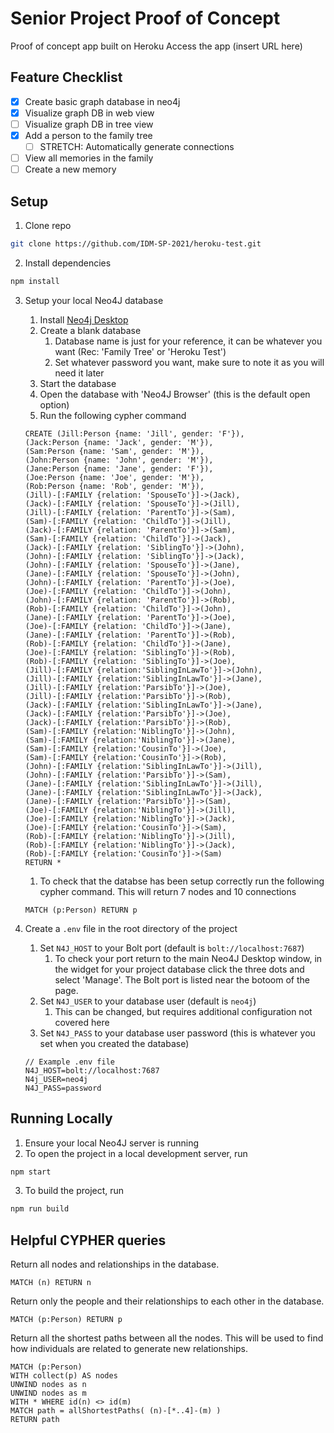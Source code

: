 # Senior Project Proof of Concept

Proof of concept app built on Heroku
Access the app (insert URL here)

## Feature Checklist

- [x] Create basic graph database in neo4j
- [x] Visualize graph DB in web view
- [ ] Visualize graph DB in tree view
- [X] Add a person to the family tree
  - [ ] STRETCH: Automatically generate connections
- [ ] View all memories in the family
- [ ] Create a new memory

## Setup

1. Clone repo

  ```bash
  git clone https://github.com/IDM-SP-2021/heroku-test.git
  ```

2. Install dependencies

  ```bash
  npm install
  ```

3. Setup your local Neo4J database
   1. Install [Neo4j Desktop](https://neo4j.com/download/)
   2. Create a blank database
      1. Database name is just for your reference, it can be whatever you want (Rec: 'Family Tree' or 'Heroku Test')
      2. Set whatever password you want, make sure to note it as you will need it later
   3. Start the database
   4. Open the database with 'Neo4J Browser' (this is the default open option)
   5. Run the following cypher command

    ```cypher
   CREATE (Jill:Person {name: 'Jill', gender: 'F'}),
   (Jack:Person {name: 'Jack', gender: 'M'}),
   (Sam:Person {name: 'Sam', gender: 'M'}),
   (John:Person {name: 'John', gender: 'M'}),
   (Jane:Person {name: 'Jane', gender: 'F'}),
   (Joe:Person {name: 'Joe', gender: 'M'}),
   (Rob:Person {name: 'Rob', gender: 'M'}),
   (Jill)-[:FAMILY {relation: 'SpouseTo'}]->(Jack),
   (Jack)-[:FAMILY {relation: 'SpouseTo'}]->(Jill),
   (Jill)-[:FAMILY {relation: 'ParentTo'}]->(Sam),
   (Sam)-[:FAMILY {relation: 'ChildTo'}]->(Jill),
   (Jack)-[:FAMILY {relation: 'ParentTo'}]->(Sam),
   (Sam)-[:FAMILY {relation: 'ChildTo'}]->(Jack),
   (Jack)-[:FAMILY {relation: 'SiblingTo'}]->(John),
   (John)-[:FAMILY {relation: 'SiblingTo'}]->(Jack),
   (John)-[:FAMILY {relation: 'SpouseTo'}]->(Jane),
   (Jane)-[:FAMILY {relation: 'SpouseTo'}]->(John),
   (John)-[:FAMILY {relation: 'ParentTo'}]->(Joe),
   (Joe)-[:FAMILY {relation: 'ChildTo'}]->(John),
   (John)-[:FAMILY {relation: 'ParentTo'}]->(Rob),
   (Rob)-[:FAMILY {relation: 'ChildTo'}]->(John),
   (Jane)-[:FAMILY {relation: 'ParentTo'}]->(Joe),
   (Joe)-[:FAMILY {relation: 'ChildTo'}]->(Jane),
   (Jane)-[:FAMILY {relation: 'ParentTo'}]->(Rob),
   (Rob)-[:FAMILY {relation: 'ChildTo'}]->(Jane),
   (Joe)-[:FAMILY {relation: 'SiblingTo'}]->(Rob),
   (Rob)-[:FAMILY {relation: 'SiblingTo'}]->(Joe),
   (Jill)-[:FAMILY {relation:'SiblingInLawTo'}]->(John),
   (Jill)-[:FAMILY {relation:'SiblingInLawTo'}]->(Jane),
   (Jill)-[:FAMILY {relation:'ParsibTo'}]->(Joe),
   (Jill)-[:FAMILY {relation:'ParsibTo'}]->(Rob),
   (Jack)-[:FAMILY {relation:'SiblingInLawTo'}]->(Jane),
   (Jack)-[:FAMILY {relation:'ParsibTo'}]->(Joe),
   (Jack)-[:FAMILY {relation:'ParsibTo'}]->(Rob),
   (Sam)-[:FAMILY {relation:'NiblingTo'}]->(John),
   (Sam)-[:FAMILY {relation:'NiblingTo'}]->(Jane),
   (Sam)-[:FAMILY {relation:'CousinTo'}]->(Joe),
   (Sam)-[:FAMILY {relation:'CousinTo'}]->(Rob),
   (John)-[:FAMILY {relation:'SiblingInLawTo'}]->(Jill),
   (John)-[:FAMILY {relation:'ParsibTo'}]->(Sam),
   (Jane)-[:FAMILY {relation:'SiblingInLawTo'}]->(Jill),
   (Jane)-[:FAMILY {relation:'SiblingInLawTo'}]->(Jack),
   (Jane)-[:FAMILY {relation:'ParsibTo'}]->(Sam),
   (Joe)-[:FAMILY {relation:'NiblingTo'}]->(Jill),
   (Joe)-[:FAMILY {relation:'NiblingTo'}]->(Jack),
   (Joe)-[:FAMILY {relation:'CousinTo'}]->(Sam),
   (Rob)-[:FAMILY {relation:'NiblingTo'}]->(Jill),
   (Rob)-[:FAMILY {relation:'NiblingTo'}]->(Jack),
   (Rob)-[:FAMILY {relation:'CousinTo'}]->(Sam)
   RETURN *
    ```

   1. To check that the databse has been setup correctly run the following cypher command. This will return 7 nodes and 10 connections

   ```cypher
   MATCH (p:Person) RETURN p
   ```

4. Create a `.env` file in the root directory of the project
   1. Set `N4J_HOST` to your Bolt port (default is `bolt://localhost:7687`)
      1. To check your port return to the main Neo4J Desktop window, in the widget for your project database click the three dots and select 'Manage'. The Bolt port is listed near the botoom of the page.
   2. Set `N4J_USER` to your database user (default is `neo4j`)
      1. This can be changed, but requires additional configuration not covered here
   3. Set `N4J_PASS` to your database user password (this is whatever you set when you created the database)

   ```system
   // Example .env file
   N4J_HOST=bolt://localhost:7687
   N4j_USER=neo4j
   N4J_PASS=password
   ```

## Running Locally

1. Ensure your local Neo4J server is running
2. To open the project in a local development server, run

  ```bash
  npm start
  ```

3. To build the project, run

  ```bash
  npm run build
  ```

## Helpful CYPHER queries

Return all nodes and relationships in the database.

   ```cypher
   MATCH (n) RETURN n
   ```

Return only the people and their relationships to each other in the database.

   ```cypher
   MATCH (p:Person) RETURN p
   ```

Return all the shortest paths between all the nodes. This will be used to find how individuals are related to generate new relationships.

   ```cypher
   MATCH (p:Person)
   WITH collect(p) AS nodes
   UNWIND nodes as n
   UNWIND nodes as m
   WITH * WHERE id(n) <> id(m)
   MATCH path = allShortestPaths( (n)-[*..4]-(m) )
   RETURN path
   ```
